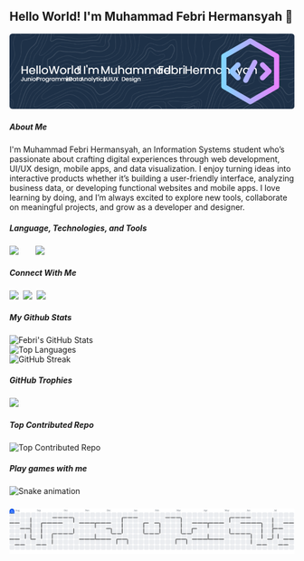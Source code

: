 ## Hello World! I'm Muhammad Febri Hermansyah 👋

![Header](img/header.png)

##### About Me
I'm Muhammad Febri Hermansyah, an Information Systems student who’s passionate about crafting digital experiences through web development, UI/UX design, mobile apps, and data visualization. I enjoy turning ideas into interactive products whether it’s building a user-friendly interface, analyzing business data, or developing functional websites and mobile apps. I love learning by doing, and I’m always excited to explore new tools, collaborate on meaningful projects, and grow as a developer and designer.

##### Language, Technologies, and Tools
<div style="display: flex; gap: 30px;">
  <a href="https://skillicons.dev">
    <img src="https://skillicons.dev/icons?i=html,css,js,tailwind,bootstrap,react&perline=3" />
  </a>
  <a href="https://skillicons.dev">
    <img src="https://skillicons.dev/icons?i=php,laravel,mysql,py,postman,figma&perline=3" />
  </a>
</div>

##### Connect With Me
<div style="display: flex; gap: 8px;">
  <a href="https://instagram.com/fbrybme" target="_blank">
    <img src="https://skillicons.dev/icons?i=instagram" />
  </a>
  <a href="https://github.com/whoisfebry" target="_blank">
    <img src="https://skillicons.dev/icons?i=github" />
  </a>
  <a href="https://linkedin.com/in/mfebrih" target="_blank">
    <img src="https://skillicons.dev/icons?i=linkedin" />
  </a>
</div>

##### My Github Stats
<div align="left">
  <img 
    src="https://github-readme-stats.vercel.app/api?username=whoisfebry&show_icons=true&theme=dark&icon_color=61DAFB&card_width=450" 
    alt="Febri's GitHub Stats"
  />
  <br/>
    <img 
    src="https://github-readme-stats.vercel.app/api/top-langs/?username=whoisfebry&theme=dark&hide_border=false&layout=compact&card_width=250&title_color=61DAFB&text_color=ffffff" 
    alt="Top Languages"
  />
  <br/>
  <img 
    src="https://nirzak-streak-stats.vercel.app/?user=whoisfebry&theme=dark&hide_border=false&ring=61DAFB&fire=61DAFB&currStreakLabel=61DAFB&currStreakNum=ffffff&dates=999999&card_width=450" 
    alt="GitHub Streak"
  />
</div>

##### GitHub Trophies
![](https://github-profile-trophy.vercel.app/?username=whoisfebry&theme=algolia&row=2&column=4)

##### Top Contributed Repo
<img src="https://github-contributor-stats.vercel.app/api?username=whoisfebry&limit=5&theme=dark&combine_all_yearly_contributions=true&icon_color=61DAFB" width="450" alt="Top Contributed Repo"/>

##### Play games with me
<img src="https://raw.githubusercontent.com/whoisfebry/whoisfebry/output/snake.svg" alt="Snake animation" />

#####
<picture>
  <source media="(prefers-color-scheme: dark)" srcset="https://raw.githubusercontent.com/whoisfebry/whoisfebry/output/pacman-contribution-graph-dark.svg">
  <source media="(prefers-color-scheme: light)" srcset="https://raw.githubusercontent.com/whoisfebry/whoisfebry/output/pacman-contribution-graph.svg">
  <img alt="pacman contribution graph" src="https://raw.githubusercontent.com/whoisfebry/whoisfebry/output/pacman-contribution-graph.svg">
</picture>